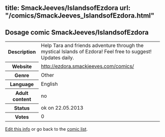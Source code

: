 title: SmackJeeves/IslandsofEzdora
url: "/comics/SmackJeeves_IslandsofEzdora.html"
---
Dosage comic SmackJeeves/IslandsofEzdora
-----------------------------------------

<p id="msg"></p>
<script type="text/javascript">
if (window.location.search === '?edit_info_mail=sent_ok') {
  var elem = document.getElementById("msg");
  elem.innerHTML = 'Edited information sucessfully sent for review, which is usually done daily. Thanks!';
  elem.className = 'ok';
}
</script>
<table class="comicinfo">
<tr>
<th>Description</th><td>Help Tara and friends adventure through the mystical Islands of Ezdora! Feel free to suggest! Updates daily.</td>
</tr>
<tr>
<th>Website</th><td><a href="http://ezdora.smackjeeves.com/comics/">http://ezdora.smackjeeves.com/comics/</a></td>
</tr>
<tr>
<th>Genre</th><td>Other</td>
</tr>
<tr>
<th>Language</th><td>English</td>
</tr>
<tr>
<th>Adult content</th><td>no</td>
</tr>
<tr>
<th>Status</th><td>ok on 22.05.2013</td>
</tr>
<tr>
<th>Votes</th><td>0</td>
</tr>
</table>

[Edit this info](SmackJeeves_IslandsofEzdora_edit.html) or go back to the [comic list](../comic-index.html).
